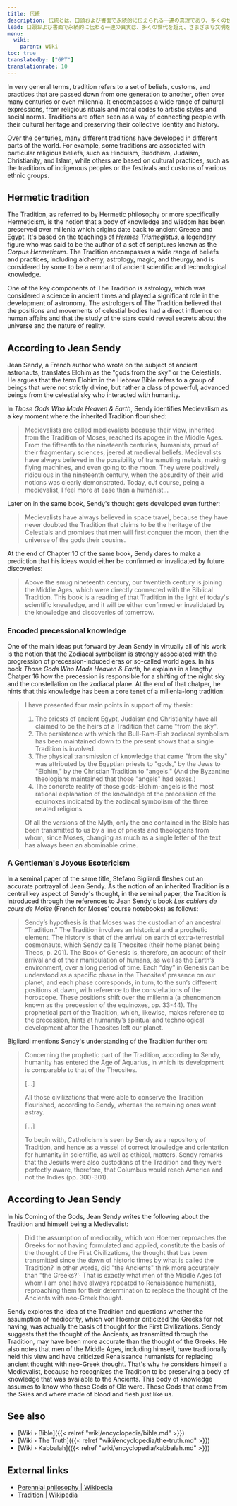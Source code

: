 ```yaml
---
title: 伝統
description: 伝統とは、口頭および書面で永続的に伝えられる一連の真理であり、多くの世代を超え、さまざまな文明を通じて受け継がれ、遠い過去に起源をもつ知識の宝庫を無傷で保ち続けています。伝統は必ずしも特定の一連の経典や書籍を指すわけではありませんが、最も崇高な真理を体系化された、そして腐敗しないとされる方法で形式化したすべての個々の人々の文化的および神話的遺産として理解できます。
lead: 口頭および書面で永続的に伝わる一連の真実は、多くの世代を超え、さまざまな文明を通じて受け継がれ、遠い過去に起源をもつ知識の宝庫を無傷で保ち続けています。伝統は必ずしも特定の一連の経典や書籍を指すわけではありませんが、最も崇高な真理を体系化された、そして腐敗しないとされる方法で形式化したすべての個々の人々の文化的および神話的遺産として理解できます。
menu:
  wiki:
    parent: Wiki
toc: true
translatedby: ["GPT"]
translationrate: 10
---
```


In very general terms, tradition refers to a set of beliefs, customs, and practices that are passed down from one generation to another, often over many centuries or even millennia. It encompasses a wide range of cultural expressions, from religious rituals and moral codes to artistic styles and social norms. Traditions are often seen as a way of connecting people with their cultural heritage and preserving their collective identity and history.

Over the centuries, many different traditions have developed in different parts of the world. For example, some traditions are associated with particular religious beliefs, such as Hinduism, Buddhism, Judaism, Christianity, and Islam, while others are based on cultural practices, such as the traditions of indigenous peoples or the festivals and customs of various ethnic groups.

## Hermetic tradition

The Tradition, as referred to by Hermetic philosophy or more specifically Hermeticism, is the notion that a body of knowledge and wisdom has been preserved over millenia which origins date back to ancient Greece and Egypt. It's based on the teachings of _Hermes Trismegistus_, a legendary figure who was said to be the author of a set of scriptures known as the _Corpus Hermeticum_. The Tradition encompasses a wide range of beliefs and practices, including alchemy, astrology, magic, and theurgy, and is considered by some to be a remnant of ancient scientific and technological knowledge.

One of the key components of The Tradition is astrology, which was considered a science in ancient times and played a significant role in the development of astronomy. The astrologers of The Tradition believed that the positions and movements of celestial bodies had a direct influence on human affairs and that the study of the stars could reveal secrets about the universe and the nature of reality.

## According to Jean Sendy

Jean Sendy, a French author who wrote on the subject of ancient astronauts, translates Elohim as the "gods from the sky" or the Celestials. He argues that the term Elohim in the Hebrew Bible refers to a group of beings that were not strictly divine, but rather a class of powerful, advanced beings from the celestial sky who interacted with humanity.

In _Those Gods Who Made Heaven & Earth_, Sendy identifies Medievalism as a key moment where the inherited Tradition flourished:

> Medievalists are called medievalists because their view, inherited from the Tradition of Moses, reached its apogee in the Middle Ages. From the fifteenth to the nineteenth centuries, humanists, proud of their fragmentary sciences, jeered at medieval beliefs. Medievalists have always believed in the possibility of transmuting metals, making flying machines, and even going to the moon. They were positively ridiculous in the nineteenth century, when the absurdity of their wild notions was clearly demonstrated. Today, cJf course, peing a medievalist, I feel more at ease than a humanist...

Later on in the same book, Sendy's thought gets developed even further:

> Medievalists have always believed in space travel, because they have never doubted the Tradition that claims to be the heritage of the Celestials and promises that men will first conquer the moon, then the universe of the gods their cousins.

At the end of Chapter 10 of the same book, Sendy dares to make a prediction that his ideas would either be confirmed or invalidated by future discoveries:

> Above the smug nineteenth century, our twentieth century is joining the Middle Ages, which were directly connected with the Biblical Tradition. This book is a reading ef that Tradition in the light ef today's scientific knewledge, and it will be either confirmed er invalidated by the knowledge and discoveries of tomerrow.

### Encoded precessional knowledge

One of the main ideas put forward by Jean Sendy in virtually all of his work is the notion that the Zodiacal symbolism is strongly associated with the progression of precession-induced eras or so-called world ages. In his book _Those Gods Who Made Heaven & Earth_, he explains in a lengthy Chatper 16 how the precession is responsible for a shifting of the night sky and the constellation on the zodiacal plane. At the end of that chatper, he hints that this knowledge has been a core tenet of a millenia-long tradition:

> I have presented four main points in support of my thesis:
>
> 1) The priests of ancient Egypt, Judaism and Christianity have all claimed to be the heirs of a Tradition that came "from the sky".
> 2) The persistence with which the Bull-Ram-Fish zodiacal symbolism has been maintained down to the present shows that a single Tradition is involved.
> 3) The physical transmission of knowledge that came "from the sky" was attributed by the Egyptian priests to "gods," by the Jews to "Elohim," by the Christian Tradition to "angels." (And the Byzantine theologians maintained that those "angels" had sexes.)
> 4) The concrete reality of those gods-Elohim-angels is the most rational explanation of the knowledge of the precession of the equinoxes indicated by the zodiacal symbolism of the three related religions.
>
> Of all the versions of the Myth, only the one contained in the Bible has been transmitted to us by a line of priests and theologians from whom, since Moses, changing as much as a single letter of the text has always been an abominable crime.

### A Gentleman's Joyous Esotericism

In a seminal paper of the same title, Stefano Bigliardi fleshes out an accurate portrayal of Jean Sendy. As the notion of an inherited Tradition is a central key aspect of Sendy's thought, in the seminal paper, the Tradition is introduced through the references to Jean Sendy's book _Les cahiers de cours de Moïse_ (French for Moses' course notebooks) as follows:

> Sendy’s hypothesis is that Moses was the custodian of an ancestral “Tradition.” The Tradition involves an historical and a prophetic element. The history is that of the arrival on earth of extra-terrestrial cosmonauts, which Sendy calls Theosites (their home planet being Theos, p. 201). The Book of Genesis is, therefore, an account of their arrival and of their manipulation of humans, as well as the Earth’s environment, over a long period of time. Each “day” in Genesis can be understood as a specific phase in the Theosites’ presence on our planet, and each phase corresponds, in turn, to the sun’s different positions at dawn, with reference to the constellations of the horoscope. These positions shift over the millennia (a phenomenon known as the precession of the equinoxes, pp. 33-44). The prophetical part of the Tradition, which, likewise, makes reference to the precession, hints at humanity’s spiritual and technological development after the Theosites left our planet.

Bigliardi mentions Sendy's understanding of the Tradition further on:

> Concerning the prophetic part of the Tradition, according to Sendy, humanity has entered the Age of Aquarius, in which its development is comparable to that of the Theosites.
>
> [...]
>
> All those civilizations that were able to conserve the Tradition flourished, according
to Sendy, whereas the remaining ones went astray.
>
> [...]
>
> To begin with, Catholicism is seen by Sendy as a repository of Tradition, and hence as a vessel of correct knowledge and orientation for humanity in scientific, as well as ethical, matters. Sendy remarks that the Jesuits were also custodians of the Tradition and they were perfectly aware, therefore, that Columbus would reach America and not the Indies (pp. 300-301).

## According to Jean Sendy

In his Coming of the Gods, Jean Sendy writes the following about the Tradition and himself being a Medievalist:

> Did the assumption of mediocrity, which von Hoerner reproaches the Greeks for not having formulated and applied, constitute the basis of the thought of the First Civilizations, the thought that bas been transmitted since the dawn of historic times by what is called the Tradition? In other words, did "the Ancients" think more accurately than "the Greeks?'· That is exactly what men of the Middle Ages (of whom I am one) have always repeated to Renaissance humanists, reproaching them for their determination to replace the thought of the Ancients with neo-Greek thought.

Sendy explores the idea of the Tradition and questions whether the assumption of mediocrity, which von Hoerner criticized the Greeks for not having, was actually the basis of thought for the First Civilizations. Sendy suggests that the thought of the Ancients, as transmitted through the Tradition, may have been more accurate than the thought of the Greeks. He also notes that men of the Middle Ages, including himself, have traditionally held this view and have criticized Renaissance humanists for replacing ancient thought with neo-Greek thought. That's why he considers himself a Medievalist, because he recognizes the Tradition to be preserving a body of knowledge that was available to the Ancients. This body of knowledge assumes to know who these Gods of Old were. These Gods that came from the Skies and where made of blood and flesh just like us.

## See also

- [Wiki › Bible]({{< relref "wiki/encyclopedia/bible.md" >}})
- [Wiki › The Truth]({{< relref "wiki/encyclopedia/the-truth.md" >}})
- [Wiki › Kabbalah]({{< relref "wiki/encyclopedia/kabbalah.md" >}})

## External links

- [Perennial philosophy | Wikipedia](https://en.wikipedia.org/wiki/Perennial_philosophy)
- [Tradition | Wikipedia](https://en.wikipedia.org/wiki/Tradition)
